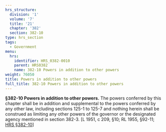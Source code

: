 ```yaml
---
hrs_structure:
  division: '1'
  volume: '7'
  title: '21'
  chapter: '382'
  section: 382-10
type: hrs_section
tags:
  - Government
menu:
  hrs:
    identifier: HRS_0382-0010
    parent: HRS0382
    name: 382-10 Powers in addition to other powers
weight: 76050
title: Powers in addition to other powers
full_title: 382-10 Powers in addition to other powers
---
```

**§382-10 Powers in addition to other powers.** The powers conferred by this chapter shall be in addition and supplemental to the powers conferred by any other law, including sections 125-1 to 125-7 and nothing herein shall be construed as limiting any other powers of the governor or the designated agency mentioned in section 382-3\. [L 1951, c 209, §10; RL 1955, §92-11; [HRS §382-10](/title-21/chapter-382/section-382-10/)]
